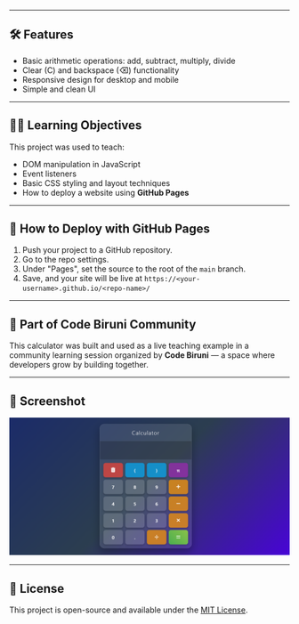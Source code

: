 
---

## 🛠️ Features

- Basic arithmetic operations: add, subtract, multiply, divide
- Clear (C) and backspace (⌫) functionality
- Responsive design for desktop and mobile
- Simple and clean UI

---

## 🧑‍💻 Learning Objectives

This project was used to teach:

- DOM manipulation in JavaScript
- Event listeners
- Basic CSS styling and layout techniques
- How to deploy a website using **GitHub Pages**

---

## 🔗 How to Deploy with GitHub Pages

1. Push your project to a GitHub repository.
2. Go to the repo settings.
3. Under "Pages", set the source to the root of the `main` branch.
4. Save, and your site will be live at `https://<your-username>.github.io/<repo-name>/`

---

## 🤝 Part of Code Biruni Community

This calculator was built and used as a live teaching example in a community learning session organized by **Code Biruni** — a space where developers grow by building together.

---

## 📸 Screenshot

<img src="/1.png" alt="Calculator Screenshot" width="600"/>

---

## 📃 License

This project is open-source and available under the [MIT License](LICENSE).
